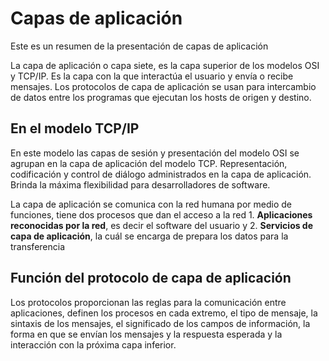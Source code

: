 # Capas de aplicación
Este es un resumen de la presentación de capas de aplicación

La capa de aplicación o capa siete, es la capa superior de los modelos OSI y TCP/IP. Es la capa con la que interactúa el usuario y envía o recibe mensajes. Los protocolos de capa de aplicación se usan para intercambio de datos entre los programas que ejecutan los hosts de origen y destino.

## En el modelo TCP/IP
En este modelo las capas de sesión y presentación del modelo OSI se agrupan en la capa de aplicación del modelo TCP. Representación, codificación y control de diálogo administrados en la capa de aplicación. Brinda la máxima flexibilidad para desarrolladores de software.

La capa de aplicación se comunica con la red humana por medio de funciones, tiene dos procesos que dan el acceso a la red 1. **Aplicaciones reconocidas por la red**, es decir el software del usuario y 2. **Servicios de capa de aplicación**, la cuál se encarga de prepara los datos para la transferencia

## Función del protocolo de capa de aplicación
Los protocolos proporcionan las reglas para la comunicación entre aplicaciones, definen los procesos en cada extremo, el tipo de mensaje, la sintaxis de los mensajes, el significado de los campos de información, la forma en que se envían los mensajes y la respuesta esperada y la interacción con la próxima capa inferior.

